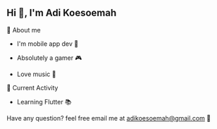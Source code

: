 ## Hi 👋, I'm Adi Koesoemah 

📄 About me

- I'm mobile app dev 📱

- Absolutely a gamer 🎮

- Love music 🎵

🧩 Current Activity

- Learning Flutter 📚


Have any question? feel free email me at adikoesoemah@gmail.com 📧
